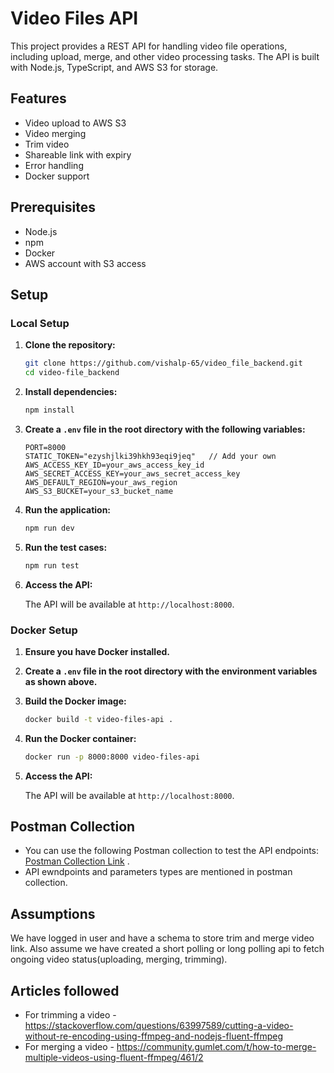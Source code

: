 # Video Files API

This project provides a REST API for handling video file operations, including upload, merge, and other video processing tasks. The API is built with Node.js, TypeScript, and AWS S3 for storage.

## Features

- Video upload to AWS S3
- Video merging
- Trim video
- Shareable link with expiry 
- Error handling
- Docker support

## Prerequisites

- Node.js
- npm
- Docker
- AWS account with S3 access

## Setup

### Local Setup

1. **Clone the repository:**

   ```bash
   git clone https://github.com/vishalp-65/video_file_backend.git
   cd video-file_backend
   ```

2. **Install dependencies:**

   ```bash
   npm install
   ```

3. **Create a `.env` file in the root directory with the following variables:**

   ```env
   PORT=8000
   STATIC_TOKEN="ezyshjlki39hkh93eqi9jeq"   // Add your own
   AWS_ACCESS_KEY_ID=your_aws_access_key_id
   AWS_SECRET_ACCESS_KEY=your_aws_secret_access_key
   AWS_DEFAULT_REGION=your_aws_region
   AWS_S3_BUCKET=your_s3_bucket_name
   ```

4. **Run the application:**

   ```bash
   npm run dev
   ```
5. **Run the test cases:**

   ```bash
   npm run test
   ```

6. **Access the API:**

   The API will be available at `http://localhost:8000`.

### Docker Setup

1. **Ensure you have Docker installed.**

2. **Create a `.env` file in the root directory with the environment variables as shown above.**

3. **Build the Docker image:**

   ```bash
   docker build -t video-files-api .
   ```

4. **Run the Docker container:**

   ```bash
   docker run -p 8000:8000 video-files-api
   ```

5. **Access the API:**

   The API will be available at `http://localhost:8000`.

## Postman Collection

- You can use the following Postman collection to test the API endpoints: [Postman Collection Link](https://drive.google.com/file/d/1eHa41xUmSP4U4MlZ2OFCo4cU3V3hLNRh/view?usp=sharing) .
- API ewndpoints and parameters types are mentioned in postman collection. 

## Assumptions 
We have logged in user and have a schema to store trim and merge video link. Also assume we have created a short polling or long polling api to fetch ongoing video status(uploading, merging, trimming).

## Articles followed 
- For trimming a video - https://stackoverflow.com/questions/63997589/cutting-a-video-without-re-encoding-using-ffmpeg-and-nodejs-fluent-ffmpeg
- For merging a video - https://community.gumlet.com/t/how-to-merge-multiple-videos-using-fluent-ffmpeg/461/2
